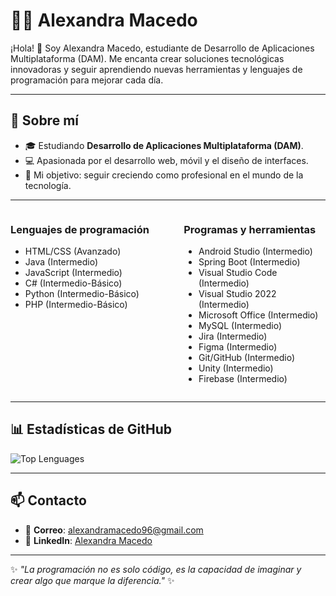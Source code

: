 # 👩‍💻 Alexandra Macedo

¡Hola! 👋 Soy Alexandra Macedo, estudiante de Desarrollo de Aplicaciones Multiplataforma (DAM). Me encanta crear soluciones tecnológicas innovadoras y seguir aprendiendo nuevas herramientas y lenguajes de programación para mejorar cada día.

---

## 🌟 Sobre mí

- 🎓 Estudiando **Desarrollo de Aplicaciones Multiplataforma (DAM)**.
- 💻 Apasionada por el desarrollo web, móvil y el diseño de interfaces.
- 🎯 Mi objetivo: seguir creciendo como profesional en el mundo de la tecnología.

---

<div style="display: flex; justify-content: space-between;">

  <div style="width: 45%;">
    <h3>Lenguajes de programación</h3>
    <ul>
      <li>HTML/CSS (Avanzado)</li>
      <li>Java (Intermedio)</li>
      <li>JavaScript (Intermedio)</li>
      <li>C# (Intermedio-Básico)</li>
      <li>Python (Intermedio-Básico)</li>
      <li>PHP (Intermedio-Básico)</li>
    </ul>
  </div>

  <div style="width: 45%;">
    <h3>Programas y herramientas</h3>
    <ul>
      <li>Android Studio (Intermedio)</li>
      <li>Spring Boot (Intermedio)</li>
      <li>Visual Studio Code (Intermedio)</li>
      <li>Visual Studio 2022 (Intermedio)</li>
      <li>Microsoft Office (Intermedio)</li>
      <li>MySQL (Intermedio)</li>
      <li>Jira (Intermedio)</li>
      <li>Figma (Intermedio)</li>
      <li>Git/GitHub (Intermedio)</li>
      <li>Unity (Intermedio)</li>
      <li>Firebase (Intermedio)</li>
    </ul>
  </div>

</div>

---

## 📊 Estadísticas de GitHub

![Top Lenguages](https://github-readme-stats.vercel.app/api/top-langs/?username=MelChita5&layout=compact&theme=radical)

---

## 📫 Contacto

- 📧 **Correo**: alexandramacedo96@gmail.com
- 💼 **LinkedIn**: [Alexandra Macedo](https://www.linkedin.com/in/alexandra-macedo-cotrina/)

---

✨ _"La programación no es solo código, es la capacidad de imaginar y crear algo que marque la diferencia."_ ✨
